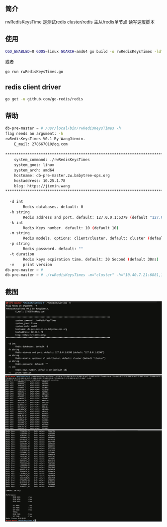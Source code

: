 ## 简介

rwRedisKeysTime 是测试redis cluster/redis 主从/redis单节点 读写速度脚本

## 使用
```bash
CGO_ENABLED=0 GOOS=linux GOARCH=amd64 go build -o rwRedisKeysTimes -ldflags "-s -w" rwRedisKeysTimes.go
```
或者
```bash
go run rwRedisKeysTimes.go
```

## redis client driver
```bash
go get -u github.com/go-redis/redis
```

## 帮助
```bash
db-pre-master ~ # /usr/local/bin/rwRedisKeysTimes -h
flag needs an argument: -h
rwRedisKeysTimes V0.1 By WangJiemin.
	E_mail: 278667010@qq.com

***************************************************************************************
	system_command: ./rwRedisKeysTimes
	system_goos: linux
	system_arch: amd64
	hostname: db-pre-master.zw.babytree-ops.org
	hostaddress: 10.25.1.78
	blog: https://jiemin.wang
***************************************************************************************

  -d int
    	Redis databases. default: 0
  -h string
    	Redis address and port. default: 127.0.0.1:6379 (default "127.0.0.1:6379")
  -k int
    	Redis Keys number. default: 10 (default 10)
  -m string
    	Redis models. options: client/cluster. default: cluster (default "cluster")
  -p string
    	Redis password. default: ""
  -t duration
    	Redis keys expiration time. default: 30 Second (default 30ns)
  -v	print version
db-pre-master ~ #
db-pre-master ~ # ./rwRedisKeysTimes -m="cluster" -h="10.40.7.21:6881,10.25.1.78:6881,10.40.7.21:6883,10.25.1.78:6883,10.40.7.21:6882,10.25.1.78:6880,10.40.7.22:6882,10.40.7.21:6880,10.25.1.78:6884,10.40.7.22:6881,10.40.7.22:6880,10.40.7.22:6883,10.40.7.22:6884,10.25.1.78:6882,10.40.7.21:6884" -k=20000 -t 2m30s
```

## 截图
![](https://github.com/WangJiemin/go_script/blob/master/redis/rwRedisKeysTimes/image/WechatIMG858.png)
![](https://github.com/WangJiemin/go_script/blob/master/redis/rwRedisKeysTimes/image/WechatIMG859.png)
![](https://github.com/WangJiemin/go_script/blob/master/redis/rwRedisKeysTimes/image/WechatIMG860.png)

